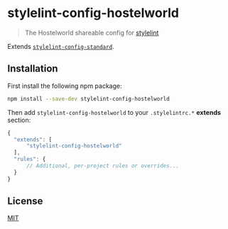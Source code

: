 # stylelint-config-hostelworld

[travis-image]: https://img.shields.io/travis/Hostelworld/stylelint-config-hostelworld/master.svg
[travis-url]: https://travis-ci.org/Hostelworld/stylelint-config-hostelworld
[npm-image]: https://img.shields.io/npm/v/stylelint-config-hostelworld.svg
[npm-url]: https://npmjs.org/package/stylelint-config-hostelworld
[downloads-image]: https://img.shields.io/npm/dm/stylelint-config-hostelworld.svg
[downloads-url]: https://npmjs.org/package/stylelint-config-hostelworld

> The Hostelworld shareable config for [stylelint](https://stylelint.io/)

Extends [`stylelint-config-standard`](https://github.com/stylelint/stylelint-config-standard).


## Installation

First install the following npm package:

```bash
npm install --save-dev stylelint-config-hostelworld
```

Then add `stylelint-config-hostelworld` to your `.stylelintrc.*` **extends** section:

```js
{
  "extends": [
      "stylelint-config-hostelworld"
  ],
  "rules": {
      // Additional, per-project rules or overrides...
  }
}
```

## License

[MIT](LICENSE)
